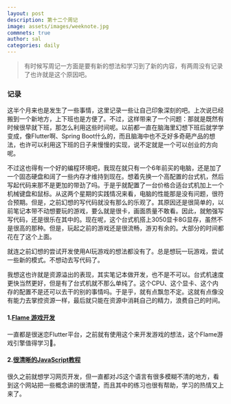 ```yaml
---
layout: post
description: 第十二个周记
image: assets/images/weeknote.jpg
commnets: true
author: sal
categories: daily
---
```


> 有时候写周记一方面是要有新的想法和学习到了新的内容，有两周没有记录了也许就是这个原因吧。

### 记录
这半个月来也是发生了一些事情，这里记录一些让自己印象深刻的吧。上次说已经搬到一个新地方，上下班也是方便了。不过，这样带来了一个问题：那就是既然有时候很早就下班，那怎么利用这些时间呢。以前都一直在脑海里幻想下班后就学学变成，像Flutter啊、Spring Boot什么的，而且脑海中也不乏好多奇葩产品的想法，也许可以利用这下班的日子来慢慢的实现，说不定就是一个可以创业的方向呢。

不过这也得有一个好的编程环境吧，我现在就只有一个6年前买的电脑，还是加了一个固态硬盘和阔了一些内存才维持到现在。想着先换一个高配置的台式机，然后写起代码来那不是更加的带劲了吗。于是乎就配置了一台价格合适台式机加上一个机械键盘和鼠标。从这两个星期的实践情况来看，电脑的性能那是没有问题，很符合预期。但是，之前幻想的写代码就没有那么的乐观了。其原因还是很简单的，以前笔记本带不动想要玩的游戏，要么就是很卡，画面质量不敢看。因此，就勉强写写代码，还是很乐在其中的。现在呢，这个台式机搭上3050显卡8G显存，虽然不是很高的那种。但是，玩起之前的游戏还是很流畅，游刃有余的。大部分的时间都花在了这个上面。

就连之前幻想的尝试开发使用AI玩游戏的想法都没有了。总是想玩一玩游戏，尝试一些新的模式。不想动去写代码了。

我想这也许就是资源溢出的表现，其实笔记本做开发，也不是不可以。台式机速度更快当然更好，但是有了台式机就不那么单纯了。这个CPU、这个显卡、这个内存的配置不是还可以去干的别的事情吗。于是乎，就有点飘忽不定。这就有点像没有能力去掌控资源一样，最后就只能在资源中消耗自己的精力，浪费自己的时间。

#### 1.[Flame 游戏开发](https://link.medium.com/d4K8lFD3Frb)
一直都是很迷恋Flutter平台，之前就有使用这个来开发游戏的想法，这个Flame游戏引擎值得学习💪。


#### 2.[很清晰的JavaScript教程](https://javascript.info/)
很久之前就想学习网页开发，但一直都对JS这个语言有很多模糊不清的地方，看到这个网站把一些概念讲的很清楚，而且其中的练习也很有帮助，学习的热情又上来了。
